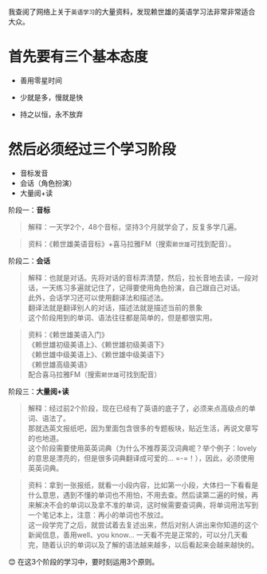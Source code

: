 我查阅了网络上关于`英语学习`的大量资料，发现赖世雄的英语学习法非常非常适合大众。<br/>


# 首先要有三个基本态度

* 善用零星时间
- 少就是多，慢就是快
* 持之以恒，永不放弃


# 然后必须经过三个学习阶段
	 
* 音标发音
* 会话（角色扮演）	 
* 大量阅+读


阶段一：**音标** <br/>

> 解释：一天学2个，48个音标，坚持3个月就学会了，反复多学几遍。<br/>

> 资料：《赖世雄美语音标》+喜马拉雅FM（搜索`赖世雄`可找到配音）。<br/>

阶段二：**会话**

> 解释：也就是对话。先将对话的音标弄清楚，然后，拉长音地去读，一段对话，一天练习多遍就记住了，记得要使用角色扮演，自己跟自己对话。<br/>
此外，会话学习还可以使用翻译法和描述法。<br/>
翻译法就是翻译别人的对话，描述法就是描述当前的景象<br/>
这个阶段用到的单词、语法往往都是简单的，但是都很实用。<br/>

> 资料：《赖世雄美语入门》<br/>
     《赖世雄初级美语上》、《赖世雄初级美语下》<br/>
     《赖世雄中级美语上》、《赖世雄中级美语下》<br/>
     《赖世雄高级美语》<br/>
     配合喜马拉雅FM（搜索`赖世雄`可找到配音）<br/>
     
阶段三：**大量阅+读**

> 解释：经过前2个阶段，现在已经有了英语的底子了，必须来点高级点的单词、语法了。<br/>
那就选英文报纸吧，因为里面包含很多的专题板块，贴近生活，再说文章写的也地道。<br/>
这个阶段需要使用英英词典（为什么不推荐英汉词典呢？举个例子：lovely的意思是漂亮的，但是很多词典翻译成可爱的... =-=！），因此，必须使用英英词典。<br/>

> 资料：拿到一张报纸，就看一小段内容，比如第一小段，大体扫一下看看是什么意思，遇到不懂的单词也不用怕，不用去查。然后读第二遍的时候，再来解决不会的单词以及拿不准的单词，这时候需要查词典，将单词用法写到一个笔记本上，注意：再小的单词也不放过。<br/>
这一段学完了之后，就尝试着去复述出来，然后对别人讲出来你知道的这个新闻信息，善用well、you know... 
一天看不完是正常的，可以分几天看完，随着认识的单词以及了解的语法越来越多，以后看起来会越来越快的。

:blush: 在这3个阶段的学习中，要时刻运用3个原则。

